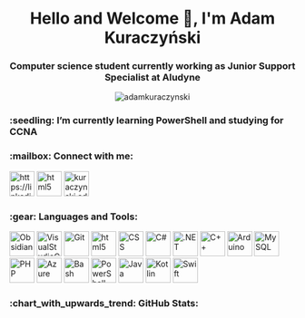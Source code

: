 <h1 align="center">Hello and Welcome 👋, I'm Adam Kuraczyński </h1>
<h3 align="center">Computer science student currently working as Junior Support Specialist at Aludyne</h3>

<p align="center"> <img src="https://komarev.com/ghpvc/?username=adamkuraczynski&label=Profile%20views&color=0e75b6&style=flat" alt="adamkuraczynski" /> </p>

<h3 align="left"> :seedling: I’m currently learning PowerShell and studying for CCNA</h3> 

<h3 align="left"> :mailbox: Connect with me:</h3>
<p align="left">
    <a href="https://linkedin.com/in/iamadamkuraczynski" target="_blank" rel="noreferrer"> <img src="https://skillicons.dev/icons?i=linkedin" width="44" height="44" alt="https://linkedin.com/in/iamadamkuraczynski" /></a
    <a href="https://www.github.com/AdamKuraczynski" target="_blank" rel="noreferrer"> <img src="https://skillicons.dev/icons?i=github" alt="html5" width="44" height="44" alt="https://www.github.com/AdamKuraczynski" /></a
    <a href="mailto:kuraczynski.adam@gmail.com" target="_blank" rel="noreferrer"> <img src="https://skillicons.dev/icons?i=gmail" width="44" height="44" alt="kuraczynski.adam@gmail.com" /></a
                                                                                           
</p>

<h3 align="left"> :gear: Languages and Tools:</h3>

<p align="left">
    <a href="https://obsidian.md/" target="_blank" rel="noreferrer"> <img src="https://skillicons.dev/icons?i=obsidian" width="44" height="44" alt="Obsidian " /></a
    <a href="https://code.visualstudio.com/" target="_blank" rel="noreferrer"> <img src="https://skillicons.dev/icons?i=vscode" width="44" height="44" alt="VisualStudioCode " /></a                                                          
    <a href="https://git-scm.com/" target="_blank" rel="noreferrer"> <img src="https://skillicons.dev/icons?i=git" width="44" height="44" alt="Git " /></a
    <a href="https://www.w3.org/html/" target="_blank" rel="noreferrer"> <img src="https://skillicons.dev/icons?i=html" alt="html5" width="44" height="44" alt="Html " /></a
    <a href="https://www.w3schools.com/css/" target="_blank" rel="noreferrer"> <img src="https://skillicons.dev/icons?i=css" width="44" height="44" alt="CSS " /></a
    <a href="https://www.w3schools.com/cs/" target="_blank" rel="noreferrer"> <img src="https://skillicons.dev/icons?i=cs" width="44" height="44" alt="C# " /></a
    <a href="https://dotnet.microsoft.com/" target="_blank" rel="noreferrer"> <img src="https://skillicons.dev/icons?i=dotnet" width="44" height="44" alt=".NET " /></a
    <a href="https://www.w3schools.com/cpp/" target="_blank" rel="noreferrer"> <img src="https://skillicons.dev/icons?i=cpp" width="44" height="44" alt="C++ " /></a
    <a href="https://www.arduino.cc/" target="_blank" rel="noreferrer"> <img src="https://skillicons.dev/icons?i=arduino" width="44" height="44" alt="Arduino " /></a
    <a href="https://www.mysql.com/" target="_blank" rel="noreferrer"> <img src="https://skillicons.dev/icons?i=mysql" width="44" height="44" alt="MySQL " /></a
    <a href="https://www.php.net" target="_blank" rel="noreferrer"> <img src="https://skillicons.dev/icons?i=php" width="44" height="44" alt="PHP " /></a
    <a href="https://azure.microsoft.com/en-in/" target="_blank" rel="noreferrer"> <img src="https://skillicons.dev/icons?i=azure" width="44" height="44" alt="Azure " /></a
    <a href="https://www.gnu.org/software/bash/" target="_blank" rel="noreferrer"> <img src="https://skillicons.dev/icons?i=bash" width="44" height="44" alt="Bash " /></a
    <a href="https://learn.microsoft.com/powershell/" target="_blank" rel="noreferrer"> <img src="https://skillicons.dev/icons?i=powershell" width="44" height="44" alt="PowerShell " /></a
    <a href="https://www.java.com" target="_blank" rel="noreferrer"> <img src="https://skillicons.dev/icons?i=java" width="44" height="44" alt="Java " /></a
    <a href="https://kotlinlang.org" target="_blank" rel="noreferrer"> <img src="https://skillicons.dev/icons?i=kotlin" width="44" height="44" alt="Kotlin " /></a
    <a href="https://developer.apple.com/swift/" target="_blank" rel="noreferrer"> <img src="https://skillicons.dev/icons?i=swift" width="44" height="44" alt="Swift " /></a                                                                                            
</p>

<h3 align="left"> :chart_with_upwards_trend: GitHub Stats:</h3>
<p>
  <img align="left" src="https://github-readme-stats.vercel.app/api/top-langs/?username=AdamKuraczynski&amp;theme=vue&amp;hide_border=false&amp;include_all_commits=true&amp;count_private=false&amp;layout=compact&amp;title_color=fff\&amp;icon_color=79ff97\&amp;text_color=9f9f9f\&amp;bg_color=151515" alt="">
</p>

<p>
  <img align="center" src="https://github-readme-stats.vercel.app/api/?username=AdamKuraczynski&amp;show_icons=true\&amp;title_color=fff\&amp;icon_color=79ff97\&amp;text_color=9f9f9f\&amp;bg_color=151515" alt="">
</p>
